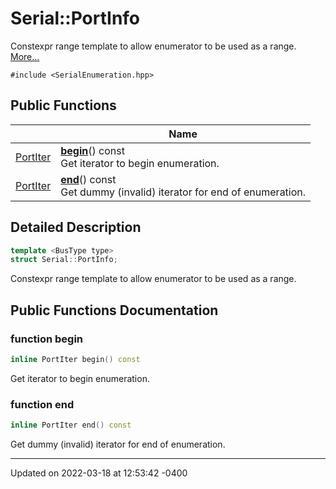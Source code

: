 # Serial::PortInfo


Constexpr range template to allow enumerator to be used as a range.  [More...](#detailed-description)


`#include <SerialEnumeration.hpp>`

## Public Functions

|                | Name           |
| -------------- | -------------- |
| [PortIter](struct_serial_1_1_port_iter.md) | **[begin](struct_serial_1_1_port_info.md#function-begin)**() const<br>Get iterator to begin enumeration.  |
| [PortIter](struct_serial_1_1_port_iter.md) | **[end](struct_serial_1_1_port_info.md#function-end)**() const<br>Get dummy (invalid) iterator for end of enumeration.  |

## Detailed Description

```cpp
template <BusType type>
struct Serial::PortInfo;
```

Constexpr range template to allow enumerator to be used as a range. 
## Public Functions Documentation

### function begin

```cpp
inline PortIter begin() const
```

Get iterator to begin enumeration. 

### function end

```cpp
inline PortIter end() const
```

Get dummy (invalid) iterator for end of enumeration. 

-------------------------------

Updated on 2022-03-18 at 12:53:42 -0400